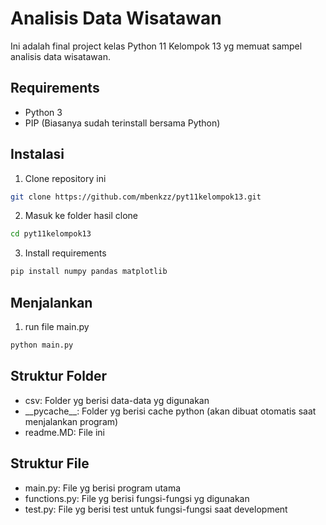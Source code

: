 # Analisis Data Wisatawan

Ini adalah final project kelas Python 11 Kelompok 13 yg memuat sampel analisis data wisatawan.

## Requirements

- Python 3
- PIP (Biasanya sudah terinstall bersama Python)

## Instalasi

1. Clone repository ini
```bash
git clone https://github.com/mbenkzz/pyt11kelompok13.git
```

2. Masuk ke folder hasil clone
```bash
cd pyt11kelompok13
```

3. Install requirements
```bash
pip install numpy pandas matplotlib
```

## Menjalankan

1. run file main.py
```bash
python main.py
```

## Struktur Folder

- csv: Folder yg berisi data-data yg digunakan
- \_\_pycache\_\_: Folder yg berisi cache python (akan dibuat otomatis saat menjalankan program)
- readme.MD: File ini

## Struktur File

- main.py: File yg berisi program utama
- functions.py: File yg berisi fungsi-fungsi yg digunakan
- test.py: File yg berisi test untuk fungsi-fungsi saat development